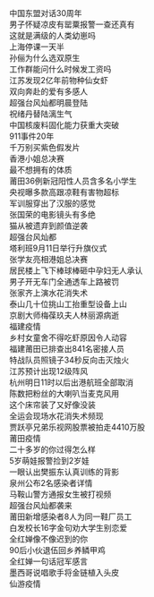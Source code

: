中国东盟对话30周年  
男子怀疑凉皮有罂粟报警一查还真有  
这就是满级的人类幼崽吗  
上海停课一天半  
孙俪为什么选双原生  
工作群能问什么时候发工资吗  
江苏发现2亿年前物种仙女虾  
双向奔赴的爱有多感人  
超强台风灿都明晨登陆  
祝绪丹替陆漓生气  
中国核废料固化能力获重大突破  
911事件20年  
千万别买紫色假发片  
香港小姐总决赛  
最不想拥有的体质  
莆田36例新冠阳性人员含多名小学生  
央视曝多款高跟凉鞋有害物超标  
军训服穿出了汉服的感觉  
张国荣的电影镜头有多绝  
猫从被遗弃到颜值逆袭  
超强台风灿都  
塔利班9月11日举行升旗仪式  
张学友亮相港姐总决赛  
居民楼上飞下棒球棒砸中孕妇无人承认  
男子开无车门全通透车上路被罚  
张家齐上演水花消失术  
泰山几十位挑山工抬重型设备上山  
京剧大师梅葆玖夫人林丽源病逝  
福建疫情  
乡村女童舍不得吃虾原因令人动容  
福建莆田已排查出841名密接人员  
特战队员照镜子34秒反向击灭烛火  
江苏预计出现12级阵风  
杭州明日11时以后出港航班全部取消  
陈数把粉丝的大喇叭当麦克风用  
这个床帘装了又好像没装  
全运会现场水花消失术频现  
贾跃亭兄弟乐视网股票被拍走4410万股  
莆田疫情  
二十多岁的你过得怎么样  
5岁萌娃报警捡到2岁娃  
一眼认出樊振东认真训练的背影  
泉州公布2名感染者详情  
马鞍山警方通报女生被打视频  
超强台风灿都袭来  
莆田新增感染者8人为同一鞋厂员工  
白发校长16字金句劝大学生别恋爱  
全红婵像不像迟到的你  
90后小伙退伍回乡养鳞甲鸡  
全红婵一句话冠军感言  
墨西哥说唱歌手将金链植入头皮  
仙游疫情  
